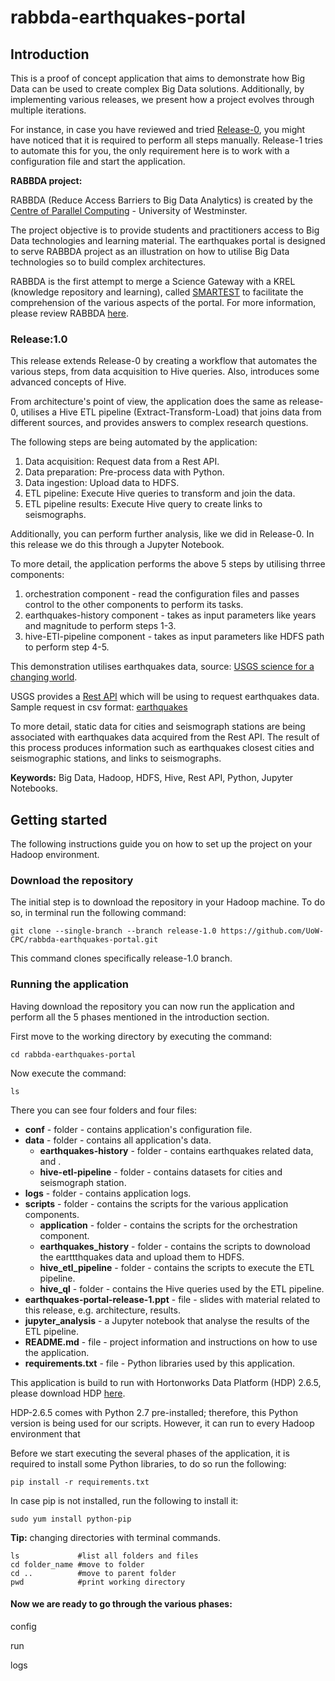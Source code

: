 # rabbda-earthquakes-portal

## Introduction
This is a proof of concept application that aims to demonstrate how Big Data can be used to create complex Big Data solutions.
Additionally, by implementing various releases, we present how a project evolves through multiple iterations.

For instance, in case you have reviewed and tried [Release-0](https://github.com/UoW-CPC/rabbda-earthquakes-portal/tree/release-0.0),
you might have noticed that it is required to perform all steps manually.
Release-1 tries to automate this for you, the only requirement here is to work with a configuration file and start the application.

__RABBDA project:__

RABBDA (Reduce Access Barriers to Big Data Analytics) is created by the [Centre of Parallel Computing](https://www.westminster.ac.uk/research/groups-and-centres/centre-for-parallel-computing) - University of Westminster.

The project objective is to provide students and practitioners access to Big Data technologies and learning material. The earthquakes portal is designed to serve RABBDA project as an illustration on how to utilise Big Data technologies so to build complex architectures.

RABBDA is the first attempt to merge a Science Gateway with a KREL (knowledge repository and learning), called [SMARTEST](https://smartest-repo.herokuapp.com/) to facilitate the comprehension of the various aspects of the portal.
For more information, please review RABBDA [here](https://rabbda.readthedocs.io/).

### Release:1.0
This release extends Release-0 by creating a workflow  that automates the various steps, from data  acquisition to Hive queries.
Also, introduces some advanced concepts of Hive.

From architecture's point of view, the application does the same as release-0,
utilises a Hive ETL pipeline (Extract-Transform-Load) that joins data from different sources,
and provides answers to complex research questions.

The following steps are being automated by the application:
 1. Data acquisition: Request data from a Rest API.
 2. Data preparation: Pre-process data with Python.
 3. Data ingestion: Upload data to HDFS.
 4. ETL pipeline: Execute Hive queries to transform and join the data.
 5. ETL pipeline results: Execute Hive query to create links to seismographs.

 Additionally, you can perform further analysis, like we did in Release-0.
 In this release we do this through a Jupyter Notebook.

To more detail, the application performs the above 5 steps by utilising thrree components:
 1. orchestration component - read the configuration files and passes control to the other components to perform its tasks.
 2. earthquakes-history component - takes as input parameters like years and magnitude to perform steps 1-3.
 3. hive-ETl-pipeline component -  takes as input parameters like HDFS path to perform step 4-5.

This demonstration utilises earthquakes data, source: [USGS science for a changing world](https://earthquake.usgs.gov).

USGS provides a [Rest API](https://earthquake.usgs.gov/fdsnws/event/1/) which will be using to request earthquakes data.
Sample request in csv format: [earthquakes](https://earthquake.usgs.gov/fdsnws/event/1/query?format=csv&starttime=2020-02-18T00:00:00.000Z&endtime=2020-02-19T00:00:00.000)

To more detail, static data for cities and seismograph stations are being associated with earthquakes data acquired from the Rest API. The result of this process produces information such as earthquakes closest cities and seismographic stations, and links to seismographs.

 __Keywords:__ Big Data, Hadoop, HDFS, Hive, Rest API, Python, Jupyter Notebooks.


 ## Getting started
The following instructions guide you on how to set up the project on your Hadoop environment.

 ### Download the repository
 The initial step is to download the repository in your Hadoop machine. To do so, in terminal run the following command:
 ```
 git clone --single-branch --branch release-1.0 https://github.com/UoW-CPC/rabbda-earthquakes-portal.git
 ```
 This command clones specifically release-1.0 branch.

 ### Running the application
 Having download the repository you can now run the application and perform all the 5 phases mentioned in the introduction section.

 First move to the working directory by executing the command:
 ```
 cd rabbda-earthquakes-portal
```

 Now execute the command:
 ```
 ls
 ```
 There you can see four folders and four files:
  * __conf__ - folder - contains application's configuration file.
  * __data__ - folder - contains all application's data.
    * __earthquakes-history__ - folder - contains earthquakes related data, and .
    * __hive-etl-pipeline__ - folder - contains datasets for cities and seismograph station.
  * __logs__ - folder - contains application logs.
  * __scripts__ - folder - contains the scripts for the various application components.
    * __application__ - folder - contains the scripts for the orchestration component.
    * __earthquakes_history__ - folder - contains the scripts to downoload the earttthquakes data and upload them to HDFS.
    * __hive_etl_pipeline__ - folder - contains the scripts to execute the ETL pipeline.
    * __hive_ql__ - folder - contains the Hive queries used by the ETL pipeline.
  * __earthquakes-portal-release-1.ppt__ - file - slides with material related to this release, e.g. architecture, results.
  * __jupyter_analysis__ - a Jupyter notebook that analyse the results of the ETL pipeline.
  * __README.md__ - file - project information and instructions on how to use the application.
  * __requirements.txt__ - file - Python libraries used by this application.


This application is build to run with Hortonworks Data Platform (HDP) 2.6.5, please download HDP [here](https://www.cloudera.com/downloads/hortonworks-sandbox/hdp.html).

HDP-2.6.5 comes with Python 2.7 pre-installed; therefore, this Python version is being used for our scripts. However, it can run to every Hadoop environment that

Before we start executing the several phases of the application, it is required to install some Python libraries, to do so run the following:
 ```
 pip install -r requirements.txt
 ```
In case pip is not installed, run the following to install it:
```
sudo yum install python-pip
```

__Tip:__ changing directories with terminal commands.
 ```
 ls             #list all folders and files
 cd folder_name #move to folder
 cd ..          #move to parent folder
 pwd            #print working directory
 ```
 #### Now we are ready to go through the various phases:


config

run

logs

